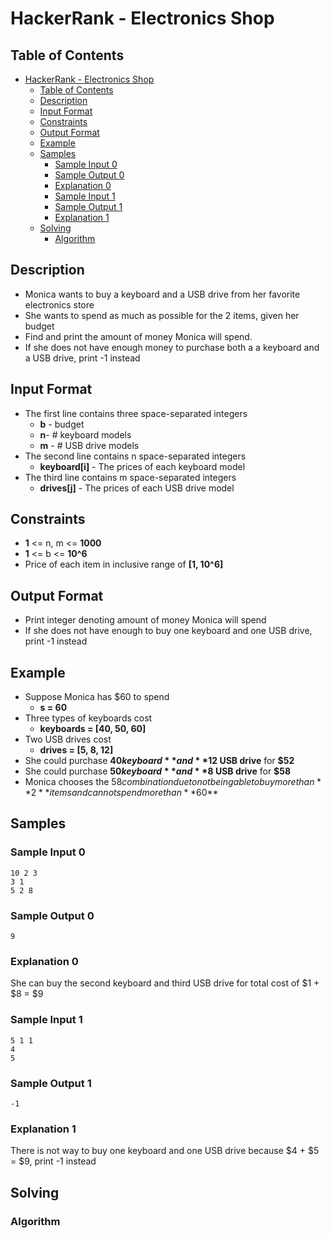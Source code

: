 # HackerRank - Electronics Shop

## Table of Contents
<!-- TOC -->

- [HackerRank - Electronics Shop](#hackerrank---electronics-shop)
    - [Table of Contents](#table-of-contents)
    - [Description](#description)
    - [Input Format](#input-format)
    - [Constraints](#constraints)
    - [Output Format](#output-format)
    - [Example](#example)
    - [Samples](#samples)
        - [Sample Input 0](#sample-input-0)
        - [Sample Output 0](#sample-output-0)
        - [Explanation 0](#explanation-0)
        - [Sample Input 1](#sample-input-1)
        - [Sample Output 1](#sample-output-1)
        - [Explanation 1](#explanation-1)
    - [Solving](#solving)
        - [Algorithm](#algorithm)

<!-- /TOC -->

## Description
* Monica wants to buy a keyboard and a USB drive from her favorite electronics store
* She wants to spend as much as possible for the 2 items, given her budget
* Find and print the amount of money Monica will spend.
* If she does not have enough money to purchase both a a keyboard and a USB drive, print -1 instead

## Input Format
* The first line contains three space-separated integers
	* **b** - budget
	* **n**- # keyboard models
	* **m** - # USB drive models
* The second line contains n space-separated integers
	* **keyboard[i]** - The prices of each keyboard model
* The third line contains m space-separated integers
	* **drives[j]** - The prices of each USB drive model

## Constraints
* **1** <= n, m <= **1000**
* **1** <= b <= **10^6**
* Price of each item in inclusive range of **[1, 10^6]**

## Output Format
* Print integer denoting amount of money Monica will spend
* If she does not have enough to buy one keyboard and one USB drive, print -1 instead

## Example
* Suppose Monica has $60 to spend
	* **s = 60**
* Three types of keyboards cost
	* **keyboards = [40, 50, 60]**
* Two USB drives cost
	* **drives = [5, 8, 12]**
* She could purchase **$40 keyboard** and **$12 USB drive** for **$52**
* She could purchase **$50 keyboard** and **$8 USB drive** for **$58**
* Monica chooses the $58 combination due to not being able to buy more than **2** items and can not spend more than **$60**

## Samples

### Sample Input 0
```
10 2 3
3 1
5 2 8
```

### Sample Output 0
```
9
```

### Explanation 0
She can buy the second keyboard and third USB drive for total cost of $1 + $8 = $9

### Sample Input 1
```
5 1 1
4
5
```

### Sample Output 1
```
-1
```
### Explanation 1
There is not way to buy one keyboard and one USB drive because $4 + $5 = $9, print -1 instead

## Solving

### Algorithm
